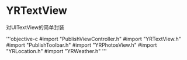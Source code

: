 YRTextView
===
对UITextView的简单封装

'''objective-c
#import "PublishViewController.h"
#import "YRTextView.h"
#import "PublishToolbar.h"
#import "YRPhotosView.h"
#import "YRLocation.h"
#import "YRWeather.h"
'''






